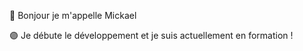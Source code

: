 👋 Bonjour je m'appelle Mickael

🟣 Je débute le développement et je suis actuellement en formation !
